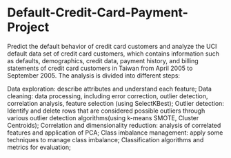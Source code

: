 # Default-Credit-Card-Payment-Project
Predict the default behavior of credit card customers and analyze the UCI default data set of credit card customers, which contains information such as defaults, demographics, credit data, payment history, and billing statements of credit card customers in Taiwan from April 2005 to September 2005.
The analysis is divided into different steps:

Data exploration: describe attributes and understand each feature;
Data cleaning: data processing, including error correction, outlier detection, correlation analysis, feature selection (using SelectKBest);
Outlier detection: Identify and delete rows that are considered possible outliers through various outlier detection algorithms(using k-means SMOTE, Cluster Centroids);
Correlation and dimensionality reduction: analysis of correlated features and application of PCA;
Class imbalance management: apply some techniques to manage class imbalance;
Classification algorithms and metrics for evaluation;
